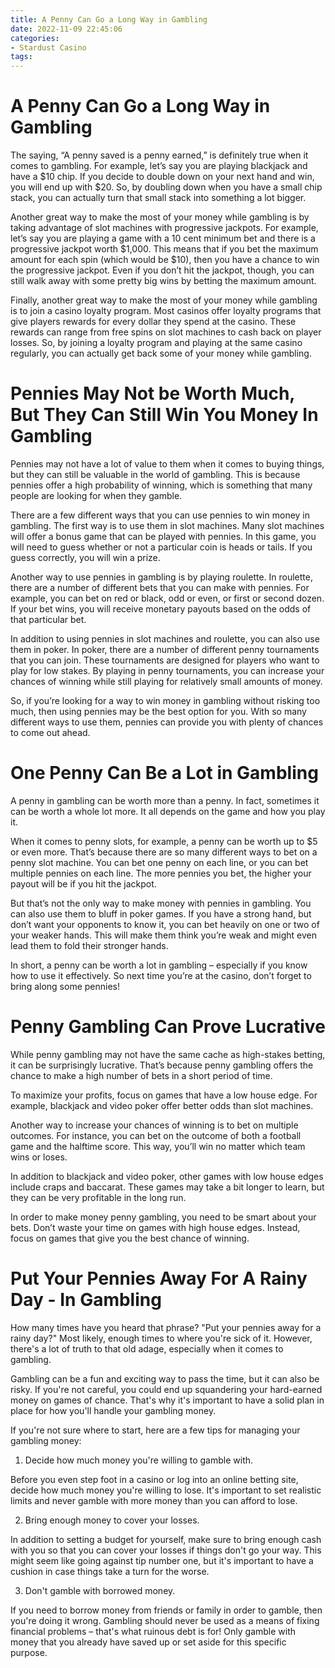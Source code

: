 ```yaml
---
title: A Penny Can Go a Long Way in Gambling
date: 2022-11-09 22:45:06
categories:
- Stardust Casino
tags:
---
```



#  A Penny Can Go a Long Way in Gambling

The saying, “A penny saved is a penny earned,” is definitely true when it comes to gambling. For example, let’s say you are playing blackjack and have a $10 chip. If you decide to double down on your next hand and win, you will end up with $20. So, by doubling down when you have a small chip stack, you can actually turn that small stack into something a lot bigger.

Another great way to make the most of your money while gambling is by taking advantage of slot machines with progressive jackpots. For example, let’s say you are playing a game with a 10 cent minimum bet and there is a progressive jackpot worth $1,000. This means that if you bet the maximum amount for each spin (which would be $10), then you have a chance to win the progressive jackpot. Even if you don’t hit the jackpot, though, you can still walk away with some pretty big wins by betting the maximum amount.

Finally, another great way to make the most of your money while gambling is to join a casino loyalty program. Most casinos offer loyalty programs that give players rewards for every dollar they spend at the casino. These rewards can range from free spins on slot machines to cash back on player losses. So, by joining a loyalty program and playing at the same casino regularly, you can actually get back some of your money while gambling.

#  Pennies May Not be Worth Much, But They Can Still Win You Money In Gambling

Pennies may not have a lot of value to them when it comes to buying things, but they can still be valuable in the world of gambling. This is because pennies offer a high probability of winning, which is something that many people are looking for when they gamble.

There are a few different ways that you can use pennies to win money in gambling. The first way is to use them in slot machines. Many slot machines will offer a bonus game that can be played with pennies. In this game, you will need to guess whether or not a particular coin is heads or tails. If you guess correctly, you will win a prize.

Another way to use pennies in gambling is by playing roulette. In roulette, there are a number of different bets that you can make with pennies. For example, you can bet on red or black, odd or even, or first or second dozen. If your bet wins, you will receive monetary payouts based on the odds of that particular bet.

In addition to using pennies in slot machines and roulette, you can also use them in poker. In poker, there are a number of different penny tournaments that you can join. These tournaments are designed for players who want to play for low stakes. By playing in penny tournaments, you can increase your chances of winning while still playing for relatively small amounts of money.

So, if you’re looking for a way to win money in gambling without risking too much, then using pennies may be the best option for you. With so many different ways to use them, pennies can provide you with plenty of chances to come out ahead.

#  One Penny Can Be a Lot in Gambling

A penny in gambling can be worth more than a penny. In fact, sometimes it can be worth a whole lot more. It all depends on the game and how you play it.

When it comes to penny slots, for example, a penny can be worth up to $5 or even more. That’s because there are so many different ways to bet on a penny slot machine. You can bet one penny on each line, or you can bet multiple pennies on each line. The more pennies you bet, the higher your payout will be if you hit the jackpot.

But that’s not the only way to make money with pennies in gambling. You can also use them to bluff in poker games. If you have a strong hand, but don’t want your opponents to know it, you can bet heavily on one or two of your weaker hands. This will make them think you’re weak and might even lead them to fold their stronger hands.

In short, a penny can be worth a lot in gambling – especially if you know how to use it effectively. So next time you’re at the casino, don’t forget to bring along some pennies!

#  Penny Gambling Can Prove Lucrative

While penny gambling may not have the same cache as high-stakes betting, it can be surprisingly lucrative. That’s because penny gambling offers the chance to make a high number of bets in a short period of time.

To maximize your profits, focus on games that have a low house edge. For example, blackjack and video poker offer better odds than slot machines.

Another way to increase your chances of winning is to bet on multiple outcomes. For instance, you can bet on the outcome of both a football game and the halftime score. This way, you’ll win no matter which team wins or loses.

In addition to blackjack and video poker, other games with low house edges include craps and baccarat. These games may take a bit longer to learn, but they can be very profitable in the long run.

In order to make money penny gambling, you need to be smart about your bets. Don’t waste your time on games with high house edges. Instead, focus on games that give you the best chance of winning.

#  Put Your Pennies Away For A Rainy Day - In Gambling

How many times have you heard that phrase? "Put your pennies away for a rainy day?" Most likely, enough times to where you're sick of it. However, there's a lot of truth to that old adage, especially when it comes to gambling.

Gambling can be a fun and exciting way to pass the time, but it can also be risky. If you're not careful, you could end up squandering your hard-earned money on games of chance. That's why it's important to have a solid plan in place for how you'll handle your gambling money.

If you're not sure where to start, here are a few tips for managing your gambling money:

1. Decide how much money you're willing to gamble with.

Before you even step foot in a casino or log into an online betting site, decide how much money you're willing to lose. It's important to set realistic limits and never gamble with more money than you can afford to lose.

2. Bring enough money to cover your losses.

In addition to setting a budget for yourself, make sure to bring enough cash with you so that you can cover your losses if things don't go your way. This might seem like going against tip number one, but it's important to have a cushion in case things take a turn for the worse.

3. Don't gamble with borrowed money.

If you need to borrow money from friends or family in order to gamble, then you're doing it wrong. Gambling should never be used as a means of fixing financial problems – that's what ruinous debt is for! Only gamble with money that you already have saved up or set aside for this specific purpose.